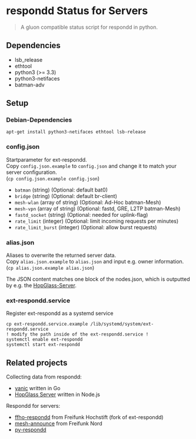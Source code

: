 # respondd Status for Servers

> A gluon compatible status script for respondd in python.


## Dependencies

 * lsb_release
 * ethtool
 * python3 (>= 3.3)
 * python3-netifaces
 * batman-adv


## Setup

### Debian-Dependencies
```
apt-get install python3-netifaces ethtool lsb-release
```

### config.json
Startparameter for ext-respondd.  
Copy `config.json.example` to `config.json` and change it to match your server configuration.  
(`cp config.json.example config.json`)

 * `batman` (string) (Optional: default bat0)
 * `bridge` (string) (Optional: default br-client)
 * `mesh-wlan` (array of string) (Optional: Ad-Hoc batman-Mesh)
 * `mesh-vpn` (array of string) (Optional: fastd, GRE, L2TP batman-Mesh)
 * `fastd_socket` (string) (Optional: needed for uplink-flag)
 * `rate_limit` (integer) (Optional: limit incoming requests per minutes)
 * `rate_limit_burst` (integer) (Optional: allow burst requests)

### alias.json
Aliases to overwrite the returned server data.  
Copy `alias.json.example` to `alias.json` and input e.g. owner information.  
(`cp alias.json.example alias.json`)

The JSON content matches one block of the nodes.json, which is outputted by e.g. the [HopGlass-Server](https://github.com/hopglass/hopglass-server).

### ext-respondd.service
Register ext-respondd as a systemd service

```
cp ext-respondd.service.example /lib/systemd/system/ext-respondd.service
! modify the path inside of the ext-respondd.service !
systemctl enable ext-respondd
systemctl start ext-respondd
```

## Related projects

Collecting data from respondd:
* [yanic](https://github.com/FreifunkBremen/yanic) written in Go
* [HopGlass Server](https://github.com/hopglass/hopglass-server) written in Node.js

Respondd for servers:
* [ffho-respondd](https://github.com/FreifunkHochstift/ffho-respondd) from Freifunk Hochstift (fork of ext-respondd)
* [mesh-announce](https://github.com/ffnord/mesh-announce) from Freifunk Nord
* [py-respondd](https://github.com/descilla/py-respondd)
